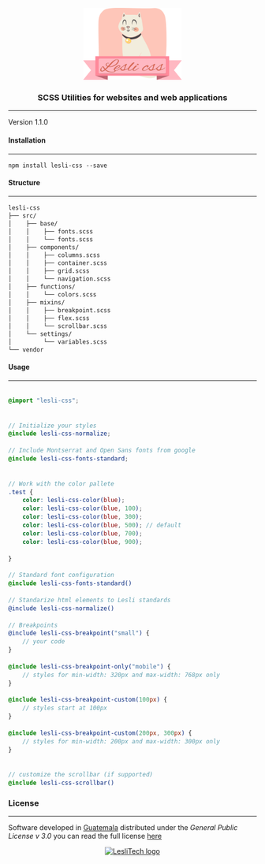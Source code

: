 <p align="center">
	<a href="#" target="_blank">
		<img alt="LesliCSS logo" width="200px" src="./lesli-css-logo.svg" />
	</a>
</p>

<h3 align="center">SCSS Utilities for websites and web applications</h3>

<hr/>

Version 1.1.0


#### Installation
--------
```console
npm install lesli-css --save
```


#### Structure
--------
```text
lesli-css  
├── src/  
│    ├── base/  
│    │    ├── fonts.scss  
│    │    └── fonts.scss  
│    ├── components/  
│    │    ├── columns.scss  
│    │    ├── container.scss  
│    │    ├── grid.scss  
│    │    └── navigation.scss  
│    ├── functions/  
│    │    └── colors.scss  
│    ├── mixins/  
│    │    ├── breakpoint.scss  
│    │    ├── flex.scss  
│    │    └── scrollbar.scss  
│    └── settings/  
│         └── variables.scss  
└── vendor  
```


#### Usage
--------
```scss

@import "lesli-css";


// Initialize your styles
@include lesli-css-normalize;

// Include Montserrat and Open Sans fonts from google
@include lesli-css-fonts-standard;


// Work with the color pallete
.test {
	color: lesli-css-color(blue);
	color: lesli-css-color(blue, 100);
	color: lesli-css-color(blue, 300);
	color: lesli-css-color(blue, 500); // default
	color: lesli-css-color(blue, 700);
	color: lesli-css-color(blue, 900);

}

// Standard font configuration
@include lesli-css-fonts-standard()

// Standarize html elements to Lesli standards
@include lesli-css-normalize()

// Breakpoints
@include lesli-css-breakpoint("small") {
	// your code
}

@include lesli-css-breakpoint-only("mobile") {
	// styles for min-width: 320px and max-width: 768px only
}

@include lesli-css-breakpoint-custom(100px) {
	// styles start at 100px
}

@include lesli-css-breakpoint-custom(200px, 300px) {
	// styles for min-width: 200px and max-width: 300px only
}


// customize the scrollbar (if supported)
@include lesli-css-scrollbar()

```


### License  
------
Software developed in [Guatemala](http://visitguatemala.com/) distributed under the *General Public License v 3.0* you can read the full license [here](http://www.gnu.org/licenses/gpl-3.0.html)

<p align="center">
	<a href="https://www.lesli.tech" target="_blank">
		<img alt="LesliTech logo" width="150" src="https://cdn.lesli.tech/leslitech/brand/leslitech-logo.svg" />
	</a>
</p>
